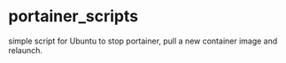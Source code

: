 # portainer_scripts

simple script for Ubuntu to stop portainer, pull a new container image and relaunch.
